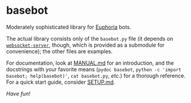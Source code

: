 # basebot

Moderately sophisticated library for [Euphoria](http://euphoria.leet.nu/)
bots.

The actual library consists only of the `basebot.py` file (it depends
on [`websocket-server`](https://github.com/CylonicRaider/websocket-server/),
though, which is provided as a submodule for convenience); the other files
are examples.

For documentation, look at [MANUAL.md](MANUAL.md) for an introduction, and
the docstrings with your favorite means (`pydoc basebot`,
`python -c 'import basebot; help(basebot)'`, `cat basebot.py`, *etc.*) for a
thorough reference. For a quick start guide, consider [SETUP.md](SETUP.md).

*Have fun!*
